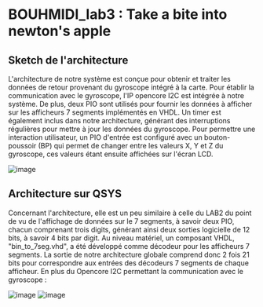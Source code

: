 # BOUHMIDI_lab3 : Take a bite into newton's apple

## Sketch de l'architecture

L'architecture de notre système est conçue pour obtenir et traiter les données de retour provenant du gyroscope intégré à la carte. Pour établir la communication avec le gyroscope, l'IP opencore I2C est intégrée à notre système. De plus, deux PIO sont utilisés pour fournir les données à afficher sur les afficheurs 7 segments implémentés en VHDL. Un timer est également inclus dans notre architecture, générant des interruptions régulières pour mettre à jour les données du gyroscope. Pour permettre une interaction utilisateur, un PIO d'entrée est configuré avec un bouton-poussoir (BP) qui permet de changer entre les valeurs X, Y et Z du gyroscope, ces valeurs étant ensuite affichées sur l'écran LCD.

![image](https://github.com/ESN2024/BOUHMIDI_lab3/assets/144927751/a5b6f5a4-bd8f-420a-8f50-bffb2910b8cc)



## Architecture sur QSYS

Concernant l'architecture, elle est un peu similaire à celle du LAB2 du point de vu de l'affichage de données sur le 7 segments, à savoir deux PIO, chacun comprenant trois digits, générant ainsi deux sorties logicielle de 12 bits, à savoir 4 bits par digit. Au niveau matériel, un composant VHDL, "bin_to_7seg.vhd", a été développé comme décodeur pour les afficheurs 7 segments. La sortie de notre architecture globale comprend donc 2 fois 21 bits pour correspondre aux entrées des décodeurs 7 segments de chaque afficheur.
En plus du Opencore I2C permettant la communication avec le gyroscope :

![image](https://github.com/ESN2024/BOUHMIDI_lab3/assets/144927751/7aed2c48-2c61-4f62-825b-0511d76dddd4)
![image](https://github.com/ESN2024/BOUHMIDI_lab3/assets/144927751/21ffef58-6d63-4a73-a9a1-1539b2d860a0)
